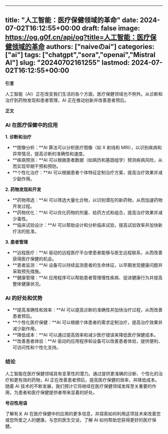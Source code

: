 
---
title: "人工智能：医疗保健领域的革命"
date: 2024-07-02T16:12:55+00:00
draft: false
image: https://og.g0f.cn/api/og?title=人工智能：医疗保健领域的革命
authors: ["naiveのai"]
categories: ["ai"]
tags: ["chatgpt","sora","openai","Mistral AI"]
slug: "20240702161255"
lastmod: 2024-07-02T16:12:55+00:00
---
**引言**

人工智能（AI）正在改变我们生活的各个方面，医疗保健领域也不例外。从诊断和治疗到药物发现和患者管理，AI 正在推动创新并改善患者预后。

**正文**

### AI 在医疗保健中的应用

**1. 诊断和治疗**

* **图像分析：**AI 算法可以分析医疗图像（如 X 射线和 MRI），以识别疾病和异常情况，提高诊断的准确性和速度。
* **疾病预测：**AI 可以根据患者数据（如病历和基因组学）预测疾病风险，从而实现早期干预和预防。
* **个性化治疗：**AI 可以根据患者个体特征定制治疗方案，提高治疗效果并减少副作用。

**2. 药物发现和开发**

* **药物筛选：**AI 可以筛选大量化合物，以识别潜在的新药物，从而加速药物开发过程。
* **药物优化：**AI 可以优化药物的剂量、给药方式和组合，提高治疗效果并减少毒性。
* **临床试验设计：**AI 可以帮助设计和分析临床试验，提高试验效率并加快新疗法的批准。

**3. 患者管理**

* **远程医疗：**AI 驱动的远程医疗平台使患者能够与医生远程联系，从而改善获得医疗保健的机会。
* **患者监测：**AI 设备可以持续监测患者的生命体征，以早期发现健康问题并采取预先措施。
* **健康管理：**AI 应用程序可以帮助患者管理慢性疾病、促进健康行为并提高整体健康状况。

### AI 的好处和优势

* **提高准确性和效率：**AI 可以提高诊断的准确性并加快治疗过程，从而改善患者预后。
* **个性化医疗保健：**AI 可以根据个体患者的需求定制治疗，提高治疗效果并减少副作用。
* **降低成本：**AI 可以通过提高效率和减少医疗错误来降低医疗保健成本。
* **改善患者体验：**AI 驱动的应用程序和设备可以改善患者体验，提供便利、可访问性和个性化支持。

### 结论

人工智能在医疗保健领域具有变革性的潜力。通过提供更准确的诊断、个性化的治疗和更有效的药物，AI 正在改善患者预后，提高医疗保健的效率，并降低成本。随着 AI 技术的不断发展，我们预计它将继续在医疗保健领域发挥至关重要的作用，为患者和医疗保健提供者带来显着的好处。

**号召性用语**

了解有关 AI 在医疗保健中的应用的更多信息，并探索如何利用这项技术来改善您或您所爱之人的健康。与您的医生交谈，了解 AI 如何帮助您获得更好的医疗保健。